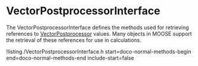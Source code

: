 # VectorPostprocessorInterface

The VectorPostprocessorInterface defines the methods used for retrieving references to [VectorPostprocessor](VectorPostprocessors/index.md) values. Many objects in MOOSE support the retrieval of these references for use in calculations.

!listing /VectorPostprocessorInterface.h start=doco-normal-methods-begin end=doco-normal-methods-end include-start=false
